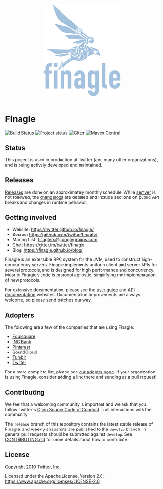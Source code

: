 <div align="center">
  <img src="https://github.com/twitter/finagle/blob/develop/doc/src/sphinx/_static/logo_medium.png"><br><br>
</div>


# Finagle

[![Build Status](https://github.com/twitter/finagle/workflows/continuous%20integration/badge.svg?branch=release)](https://github.com/twitter/finagle/actions?query=workflow%3A%22continuous+integration%22+branch%3Arelease)
[![Project status](https://img.shields.io/badge/status-active-brightgreen.svg)](#status)
[![Gitter](https://badges.gitter.im/twitter/finagle.svg)](https://gitter.im/twitter/finagle?utm_source=badge&utm_medium=badge&utm_campaign=pr-badge)
[![Maven Central](https://maven-badges.herokuapp.com/maven-central/com.twitter/finagle-core_2.12/badge.svg)](https://maven-badges.herokuapp.com/maven-central/com.twitter/finagle-core_2.12)

## Status

This project is used in production at Twitter (and many other organizations), and is being actively developed and maintained.


## Releases

[Releases](https://maven-badges.herokuapp.com/maven-central/com.twitter/finagle_2.12)
are done on an approximately monthly schedule. While [semver](https://semver.org/)
is not followed, the [changelogs](CHANGELOG.rst) are detailed and include sections on
public API breaks and changes in runtime behavior.

## Getting involved

* Website: https://twitter.github.io/finagle/
* Source: https://github.com/twitter/finagle/
* Mailing List: [finaglers@googlegroups.com](https://groups.google.com/forum/#!forum/finaglers)
* Chat: https://gitter.im/twitter/finagle
* Blog: https://finagle.github.io/blog/

Finagle is an extensible RPC system for the JVM, used to construct
high-concurrency servers. Finagle implements uniform client and server APIs for
several protocols, and is designed for high performance and concurrency. Most of
Finagle’s code is protocol agnostic, simplifying the implementation of new
protocols.

For extensive documentation, please see the
[user guide](https://twitter.github.io/finagle/guide/) and
[API documentation](https://twitter.github.io/finagle/docs/com/twitter/finagle)
websites. Documentation improvements are always welcome, so please send patches
our way.

## Adopters

The following are a few of the companies that are using Finagle:

* [Foursquare](https://foursquare.com/)
* [ING Bank](https://ing.nl)
* [Pinterest](https://www.pinterest.com/)
* [SoundCloud](https://soundcloud.com/)
* [Tumblr](https://www.tumblr.com/)
* [Twitter](https://twitter.com/)

For a more complete list, please see
[our adopter page](https://github.com/twitter/finagle/blob/release/ADOPTERS.md).
If your organization is using Finagle, consider adding a link there and sending
us a pull request!

## Contributing

We feel that a welcoming community is important and we ask that you follow Twitter's
[Open Source Code of Conduct](https://github.com/twitter/.github/blob/main/code-of-conduct.md)
in all interactions with the community.

The `release` branch of this repository contains the latest stable release of
Finagle, and weekly snapshots are published to the `develop` branch. In general
pull requests should be submitted against `develop`. See
[CONTRIBUTING.md](https://github.com/twitter/finagle/blob/release/CONTRIBUTING.md)
for more details about how to contribute.

## License

Copyright 2010 Twitter, Inc.

Licensed under the Apache License, Version 2.0: https://www.apache.org/licenses/LICENSE-2.0
